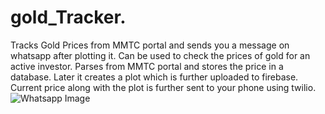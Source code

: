 # gold_Tracker.
Tracks Gold Prices from MMTC portal and sends you a message on whatsapp after plotting it. Can be used to check the prices of gold for an active investor. Parses from MMTC portal and stores the price in a database. Later it creates a plot which is further uploaded to firebase. Current price along with the plot is further sent to your phone using twilio.
![Whatsapp Image](https://storage.googleapis.com/gold-price-tracker-caa9e.appspot.com/sample_image.png)
